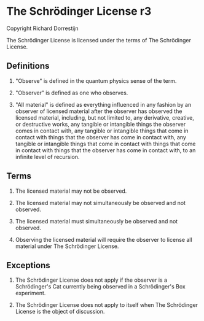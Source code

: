 # The Schrödinger License r3

Copyright Richard Dorrestijn

The Schrödinger License is licensed under the terms of The Schrödinger License. 

## Definitions

1. "Observe" is defined in the quantum physics sense of the term.

2. "Observer" is defined as one who observes.

3. "All material" is defined as everything influenced in any fashion by an observer of licensed material after the observer has observed the licensed material, including, but not limited to, any derivative, creative, or destructive works, any tangible or intangible things the observer comes in contact with, any tangible or intangible things that come in contact with things that the observer has come in contact with, any tangible or intangible things that come in contact with things that come in contact with things that the observer has come in contact with, to an infinite level of recursion. 

## Terms

1. The licensed material may not be observed.

2. The licensed material may not simultaneously be observed and not observed.

3. The licensed material must simultaneously be observed and not observed.

4. Observing the licensed material will require the observer to license all material under The Schrödinger License.

## Exceptions

1. The Schrödinger License does not apply if the observer is a Schrödinger's Cat currently being observed in a Schrödinger's Box experiment.

2. The Schrödinger License does not apply to itself when The Schrödinger License is the object of discussion.

